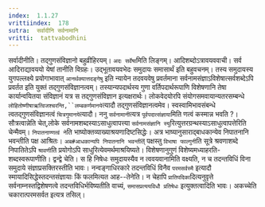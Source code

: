 ```yaml
---
index:  1.1.27
vrittiindex:  178
sutra:  सर्वादीनि सर्वनामानि
vritti:  tattvabodhini 
---
```


सर्वादीनीति। तद्गुणसंविज्ञानो बहुव्रीहिरयम्। `अदः सर्वेषा`मिति लिङ्गम्। आदिशब्दोऽत्रावयववाची। सर्व आदिराद्यावययो येषां तानीति विग्रहः। उद्भूतावयवभेदः समुदायः समासार्थं इति बहुवचनम्। तस्य समुदायस्य युगपल्लक्ष्ये प्रयोगाभावात् `आनर्थक्यात्तदङ्गेषु` इति न्यायेन तदवयवेषु प्रवर्तमाना सर्वनामसंज्ञाऽविशेषात्सर्वशब्देऽपि प्रवर्तत इति युक्तं तद्गुणसंविज्ञानत्वम्। तस्यान्यपदार्थस्य गुणा वर्तिपदार्थरूपाणि विशेषणानि तेषा कार्यान्वयितया संविज्ञानं यत्र स तद्गुणसंविज्ञान इत्यक्षरार्थः। लोकवेदयोरपि संयोगसमवायान्यतरसम्बन्धे `लोहितोष्णीषाऋत्विजश्चरन्ति,``लम्बकर्णमानये`त्यादौ तद्गुणसंविज्ञानत्वमेव। स्वस्वामिभावसंबन्धे त्वतद्गुणसंविज्ञानत्वं `चित्रगुमानये`त्यादौ। ननु `सर्वनामानी`त्यत्र `पूर्वपदात्संज्ञाया`मिति णत्वं कस्मान्न भवति ?। सौत्रत्वान्नेति चेत्,लोके सर्वनामशब्दस्याऽसाधुत्वापत्त्या `सर्वनामसंज्ञानि स्यु`रित्युत्तरग्रन्थस्याऽसाधुत्वापत्तेरिति चेन्मैवम्। `निपातनाण्णत्वं ने`ति भाष्योक्तव्याख्याश्रयणादिष्टसिद्धेः। अत्र भाष्यानुसाराद्बाधकान्येव निपातनानि भवन्तीति पक्ष आश्रितः। `अब#आधकान्यपि निपातनानि भवन्ती`त् पक्षस्तु `विभाषा फाल्गुनी`ति सूत्रे श्रवणाशब्दे निपातितेऽपि `श्रावणी`ति प्रयोगोऽपि साधुरित्येवमर्थमाश्रयिष्यते। विशेषणानुगुणं विशेष्यमध्याहरति-शब्दस्वरूपाणीति। द्वन्द्वे चेति। स हि निषेधः समुदायस्यैव न त्ववयवानामिति वक्ष्यति, न च तदन्तविधिं विना समुदाये संज्ञाप्रसक्तिरस्तीति भावः। नन्वङ्गाधिरकारे तदन्तविधिं विनैव `परमसर्वस्मै` इत्यादौ स्मायादिसिद्धेस्तदन्तसंज्ञायाः किं फलमित्यत आह--तेनेति। न चेहापि `प्रातिपदिका`दित्यनुवृत्ते सर्वनाम्नस्तद्विशेषणत्वे तदन्तविधिर्भविष्यतीति वाच्यं, `समासप्रत्ययविधौ प्रतिषेधः` इत्युक्तत्वादिति भावः। अकच्चेति चकारात्परमसर्वत इत्यत्र तसिल्।

